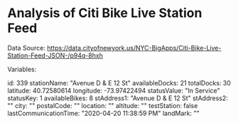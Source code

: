 # Analysis of Citi Bike Live Station Feed

Data Source: https://data.cityofnewyork.us/NYC-BigApps/Citi-Bike-Live-Station-Feed-JSON-/p94q-8hxh 

Variables:

id: 339
stationName: "Avenue D & E 12 St"
availableDocks: 21
totalDocks: 30
latitude: 40.72580614
longitude: -73.97422494
statusValue: "In Service"
statusKey: 1
availableBikes: 8
stAddress1: "Avenue D & E 12 St"
stAddress2: ""
city: ""
postalCode: ""
location: ""
altitude: ""
testStation: false
lastCommunicationTime: "2020-04-20 11:38:59 PM"
landMark: ""
